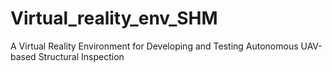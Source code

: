 # Virtual_reality_env_SHM
A Virtual Reality Environment for Developing and Testing Autonomous UAV-based Structural Inspection
